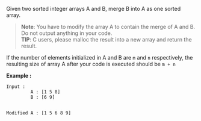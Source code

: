 <div class="markdown-content" id="problem-content">
<p>Given two sorted integer arrays A and B, merge B into A as one sorted array.</p>
<blockquote>
<p><strong>Note</strong>: You have to modify the array A to contain the merge of A and B. Do not output anything in your code.<br/>
<strong>TIP</strong>: C users, please malloc the result into a new array and return the result.</p>
</blockquote>
<p>If the number of elements initialized in A and B are <code class="highlighter-rouge">m</code> and <code class="highlighter-rouge">n</code> respectively, the resulting size of array A after your code is executed should be <code class="highlighter-rouge">m + n</code></p>
<p><strong>Example :</strong></p>
<div class="highlighter-rouge"><pre class="highlight"><code>Input : 
         A : [1 5 8]
         B : [6 9]

Modified A : [1 5 6 8 9]
</code></pre>
</div>

</div>